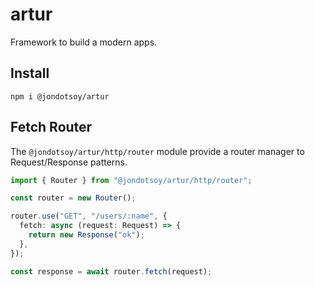 # artur

Framework to build a modern apps.

## Install

```shell
npm i @jondotsoy/artur
```

## Fetch Router

The `@jondotsoy/artur/http/router` module provide a router manager to Request/Response patterns.

```ts
import { Router } from "@jondotsoy/artur/http/router";

const router = new Router();

router.use("GET", "/users/:name", {
  fetch: async (request: Request) => {
    return new Response("ok");
  },
});

const response = await router.fetch(request);
```
